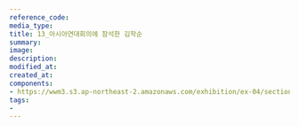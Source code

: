 ```yaml
---
reference_code:
media_type:
title: 13_아시아연대회의에 참석한 김학순
summary:
image:
description:
modified_at:
created_at:
components:
- https://wwm3.s3.ap-northeast-2.amazonaws.com/exhibition/ex-04/section-02/13_아시아연대회의에+참석한+김학순.TIF
tags:
-
---
```

